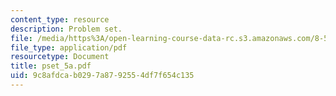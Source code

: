 ```yaml
---
content_type: resource
description: Problem set.
file: /media/https%3A/open-learning-course-data-rc.s3.amazonaws.com/8-511-theory-of-solids-i-fall-2004/9c8afdcab0297a8792554df7f654c135_pset_5a.pdf
file_type: application/pdf
resourcetype: Document
title: pset_5a.pdf
uid: 9c8afdca-b029-7a87-9255-4df7f654c135
---
```

